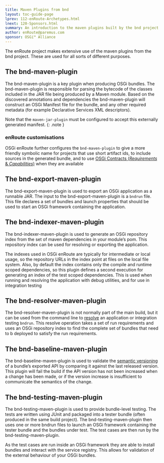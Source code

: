 ```yaml
---
title: Maven Plugins from bnd  
layout: toc-guide-page
lprev: 112-enRoute-Archetypes.html  
lnext: 120-Sponsors.html 
summary: An introduction to the maven plugins built by the bnd project and used in enRoute 
author: enRoute@paremus.com
sponsor: OSGi™ Alliance 
---
```


The enRoute project makes extensive use of the maven plugins from the bnd project. These are used for all sorts of different purposes.

## The bnd-maven-plugin

The bnd-maven-plugin is a key plugin when producing OSGi bundles. The bnd-maven-plugin is responsible for parsing the bytecode of the classes included in the JAR file being produced by a Maven module. Based on the discovered annotations and dependencies the bnd-maven-plugin will construct an OSGi Manifest file for the bundle, and any other required metadata (for example Declarative Services XML descriptors).

Note that the `maven-jar-plugin` must be configured to accept this externally generated manifest.
{: .note }

### enRoute customisations

OSGi enRoute further configures the `bnd-maven-plugin` to give a more friendly symbolic name for projects that use short artifact ids, to include sources in the generated bundle, and to use [OSGi Contracts (_Requirements_ & _Capabilities_)](../FAQ/200-resolving.html) when they are available

## The bnd-export-maven-plugin

The bnd-export-maven-plugin is used to export an OSGi application as a runnable JAR. The input to the bnd-export-maven-plugin is a `bndrun` file. This file declares a set of bundles and launch properties that should be used to start an OSGi framework containing the application.

## The bnd-indexer-maven-plugin
The bnd-indexer-maven-plugin is used to generate an OSGi repository index from the set of maven dependencies in your module’s pom. This repository index can be used for resolving or exporting the application.

The indexes used in OSGi enRoute are typically for intermediate or local usage, so the repository URLs in the index point at files on the local file system. Also, by default the index contains only the compile and runtime scoped dependencies, so this plugin defines a second execution for generating an index of the test scoped dependencies. This is used when running and resolving the application with debug utilities, and for use in integration testing

## The bnd-resolver-maven-plugin

The bnd-resolver-maven-plugin is not normally part of the main build, but it can be used from the command line to [resolve](../FAQ/200-resolving.html) an application or integration testing `bndrun`. This resolve operation takes a set of run requirements and uses an OSGi repository index to find the complete set of bundles that need to b deployed to satisfy the run requirements.

## The bnd-baseline-maven-plugin
The bnd-baseline-maven-plugin is used to validate the [semantic versioning](../FAQ/210-semantic_versioning.html) of a bundle’s exported API by comparing it against the last released version. This plugin will fail the build if the API version has not been increased when a change has been made, or if the version increase is insufficient to communicate the semantics of the change.

## The bnd-testing-maven-plugin

The bnd-testing-maven-plugin is used to provide bundle-level testing. The tests are written using JUnit and packaged into a tester bundle (often produced in the same build project). The bnd-testing-maven-plugin then uses one or more bndrun files to launch an OSGi framework containing the tester bundle and the bundles under test. The test cases are then run by the bnd-testing-maven-plugin.

As the test cases are run inside an OSGi framework they are able to install bundles and interact with the service registry. This allows for validation of the external behaviour of your OSGi bundles.
